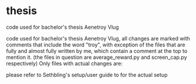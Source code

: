 # thesis
code used for bachelor's thesis Aenetroy Vlug

code used for bachelor's thesis Aenetroy Vlug, all changes are marked with comments that include the word "troy", with exception of the files that are fully and almost fully written by me, which contain a comment at the top to mention it. (the files in question are average_reward.py and screen_cap.py respectively)
Only files with actual changes are:

please refer to Sethbling's setup/user guide to for the actual setup
